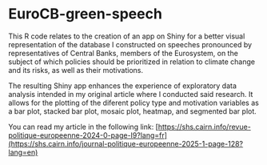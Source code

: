# EuroCB-green-speech

This R code relates to the creation of an app on Shiny for a better visual representation of the database I constructed on speeches pronounced by representatives of Central Banks, members of the Eurosystem, on the subject of which policies should be prioritized in relation to climate change and its risks, as well as their motivations.

The resulting Shiny app enhances the experience of exploratory data analysis intended in my original article where I conducted said research. It allows for the plotting of the diferent policy type and motivation variables as a bar plot, stacked bar plot, mosaic plot, heatmap, and segmented bar plot.

You can read my article in the following link: [https://shs.cairn.info/revue-politique-europeenne-2024-0-page-I9?lang=fr](https://shs.cairn.info/journal-politique-europeenne-2025-1-page-128?lang=en)
